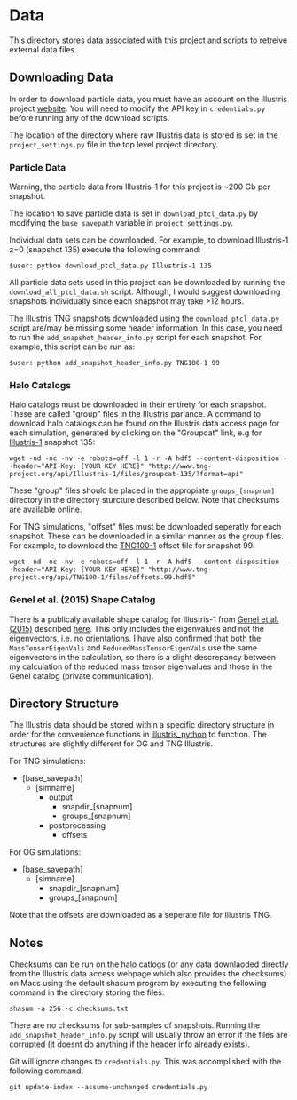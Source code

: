 # Data

This directory stores data associated with this project and scripts to retreive external data files.


## Downloading Data

In order to download particle data, you must have an account on the Illustris project [website](http://www.illustris-project.org/data/).  You will need to modify the API key in `credentials.py` before running any of the download scripts. 

The location of the directory where raw Illustris data is stored is set in the `project_settings.py` file in the top level project directory.  


### Particle Data

Warning, the particle data from Illustris-1 for this project is ~200 Gb per snapshot.

The location to save particle data is set in `download_ptcl_data.py` by modifying the `base_savepath` variable in `project_settings.py`.

Individual data sets can be downloaded.  For example, to download Illustris-1 z=0 (snapshot 135) execute the following command: 

```
$user: python download_ptcl_data.py Illustris-1 135
```

All particle data sets used in this project can be downloaded by running the `download_all_ptcl_data.sh` script.  Although, I would suggest downloading snapshots individually since each snapshot may take >12 hours.   

The Illustris TNG snapshots downloaded using the `download_ptcl_data.py` script are/may be missing some header information.  In this case, you need to run the `add_snapshot_header_info.py` script for each snapshot.  For example, this script can be run as:

```
$user: python add_snapshot_header_info.py TNG100-1 99
``` 


### Halo Catalogs

Halo catalogs must be downloaded in their entirety for each snapshot.  These are called "group" files in the Illustris parlance.  A command to download halo catalogs can be found on the Illustris data access page for each simulation, generated by clicking on the "Groupcat" link, e.g for [Illustris-1](http://www.tng-project.org/data/downloads/Illustris-1/) snapshot 135: 

```
wget -nd -nc -nv -e robots=off -l 1 -r -A hdf5 --content-disposition --header="API-Key: [YOUR KEY HERE]" "http://www.tng-project.org/api/Illustris-1/files/groupcat-135/?format=api"
```    

These "group" files should be placed in the appropiate `groups_[snapnum]` directory in the directory sturcture described below.  Note that checksums are available online.

For TNG simulations, "offset" files must be downloaded seperatly for each snapshot.  These can be downloaded in a similar manner as the group files.  For example, to download the [TNG100-1](http://www.tng-project.org/data/downloads/TNG100-1/) offset file for snapshot 99:

```
wget -nd -nc -nv -e robots=off -l 1 -r -A hdf5 --content-disposition --header="API-Key: [YOUR KEY HERE]" "http://www.tng-project.org/api/TNG100-1/files/offsets.99.hdf5"
```   


### Genel et al. (2015) Shape Catalog

There is a publicaly available shape catalog for Illustris-1 from [Genel et al. (2015)](http://adsabs.harvard.edu/abs/2015arXiv150301117G) described [here](http://www.illustris-project.org/data/docs/specifications/#sec4c).  This only includes the eigenvalues and not the eigenvectors, i.e. no orientations.  I have also confirmed that both the `MassTensorEigenVals` and `ReducedMassTensorEigenVals` use the same eigenvectors in the calculation, so there is a slight descrepancy between my calculation of the reduced mass tensor eigenvalues and those in the Genel catalog (private communication).

## Directory Structure

The Illustris data should be stored within a specific directory structure in order for the convenience functions in [illustris_python](https://bitbucket.org/illustris/illustris_python) to function.  The structures are slightly different for OG and TNG Illustris.

For TNG simulations:

- [base_savepath]
	- [simname]
		- output
			- snapdir_[snapnum]
			- groups_[snapnum]
		- postprocessing
			- offsets

For OG simulations:

- [base_savepath]
	- [simname]
		- snapdir_[snapnum]
		- groups_[snapnum]

Note that the offsets are downloaded as a seperate file for Illustris TNG.  

## Notes

Checksums can be run on the halo catlogs (or any data downlaoded directly from the Illustris data access webpage which also provides the checksums) on Macs using the default shasum program by executing the following command in the directory storing the files.  

```
shasum -a 256 -c checksums.txt
```

There are no checksums for sub-samples of snapshots.  Running the  `add_snapshot_header_info.py` script will usually throw an error if the files are corrupted (it doesnt do anything if the header info already exists).   

Git will ignore changes to `credentials.py`.  This was accomplished with the following command:

```
git update-index --assume-unchanged credentials.py
```